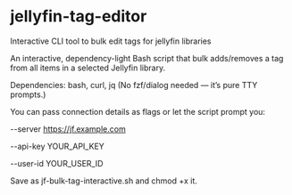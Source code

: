 # jellyfin-tag-editor
Interactive CLI tool to bulk edit tags for jellyfin libraries

An interactive, dependency-light Bash script that bulk adds/removes a tag from all items in a selected Jellyfin library.

Dependencies: bash, curl, jq
(No fzf/dialog needed — it’s pure TTY prompts.)

You can pass connection details as flags or let the script prompt you:

--server https://jf.example.com

--api-key YOUR_API_KEY

--user-id YOUR_USER_ID

Save as jf-bulk-tag-interactive.sh and chmod +x it.
